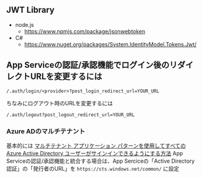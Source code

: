 ## JWT Library
- node.js
  - https://www.npmjs.com/package/jsonwebtoken
- C#
  - https://www.nuget.org/packages/System.IdentityModel.Tokens.Jwt/

## App Serviceの認証/承認機能でログイン後のリダイレクトURLを変更するには
```
/.auth/login/<provider>?post_login_redirect_url=YOUR_URL
```
ちなみにログアウト時のURLを変更するには
```
/.auth/logout?post_logout_redirect_url=YOUR_URL
```

### Azure ADのマルチテナント
基本的には [マルチテナント アプリケーション パターンを使用してすべての Azure Active Directory ユーザーがサインインできるようにする方法](https://docs.microsoft.com/ja-jp/azure/active-directory/develop/active-directory-devhowto-multi-tenant-overview)
App Serviceの認証/承認機能と統合する場合は、App Serciceの「Active Directory 認証」の「発行者のURL」を ```https://sts.windows.net/common/``` に設定

